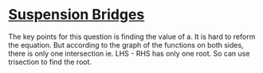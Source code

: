 # [Suspension Bridges](https://open.kattis.com/problems/suspensionbridges)

The key points for this question is finding the value of a. It is hard to reform the equation. But according to the graph of the functions on both sides, there is only one intersection ie. LHS - RHS has only one root. So can use trisection to find the root.